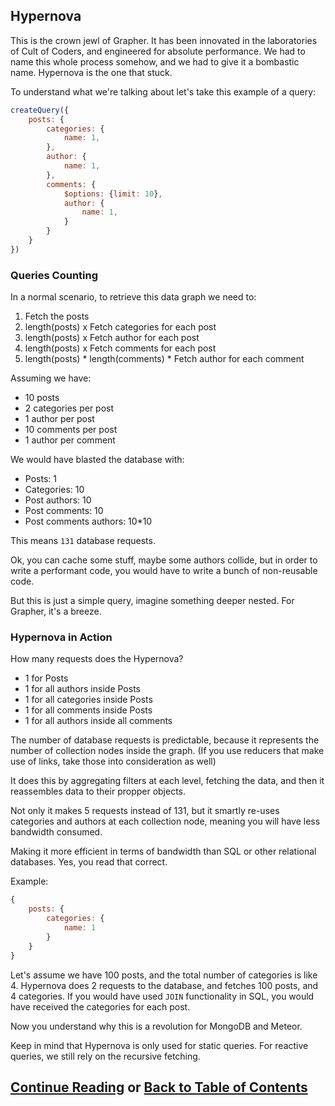 ## Hypernova

This is the crown jewl of Grapher. It has been innovated in the laboratories of Cult of Coders,
and engineered for absolute performance. We had to name this whole process somehow, and we had
to give it a bombastic name. Hypernova is the one that stuck.

To understand what we're talking about let's take this example of a query:

```js
createQuery({
    posts: {
        categories: {
            name: 1,
        },
        author: {
            name: 1,
        },
        comments: {
            $options: {limit: 10},
            author: {
                name: 1,
            }
        }
    }
})
```

### Queries Counting

In a normal scenario, to retrieve this data graph we need to:
1. Fetch the posts
2. length(posts) x Fetch categories for each post
3. length(posts) x Fetch author for each post
4. length(posts) x Fetch comments for each post
5. length(posts) * length(comments) * Fetch author for each comment
 
Assuming we have: 
- 10 posts
- 2 categories per post
- 1 author per post
- 10 comments per post
- 1 author per comment

We would have blasted the database with:
- Posts: 1
- Categories: 10
- Post authors: 10
- Post comments: 10
- Post comments authors: 10*10

This means `131` database requests.

Ok, you can cache some stuff, maybe some authors collide, but in order to write a performant code,
you would have to write a bunch of non-reusable code.

But this is just a simple query, imagine something deeper nested. For Grapher, it's a breeze.

### Hypernova in Action

How many requests does the Hypernova?
- 1 for Posts
- 1 for all authors inside Posts
- 1 for all categories inside Posts
- 1 for all comments inside Posts
- 1 for all authors inside all comments

The number of database requests is predictable, because it represents the number of collection nodes inside the graph.
(If you use reducers that make use of links, take those into consideration as well)

It does this by aggregating filters at each level, fetching the data, and then it reassembles data to their
propper objects.

Not only it makes 5 requests instead of 131, but it smartly re-uses categories and authors at each collection node,
meaning you will have less bandwidth consumed.

Making it more efficient in terms of bandwidth than SQL or other relational databases. Yes, you read that correct.

Example:
```js
{
    posts: {
        categories: {
            name: 1
        }
    }
}
```

Let's assume we have 100 posts, and the total number of categories is like 4. Hypernova does 2 requests to the database,
and fetches 100 posts, and 4 categories. If you would have used `JOIN` functionality in SQL, you would have received
the categories for each post.

Now you understand why this is a revolution for MongoDB and Meteor.

Keep in mind that Hypernova is only used for static queries. For reactive queries, we still rely on the recursive fetching.

## [Continue Reading](denormalization.md) or [Back to Table of Contents](index.md)




